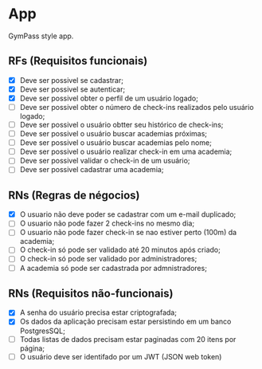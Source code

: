 # App

GymPass style app.

## RFs (Requisitos funcionais)

- [x] Deve ser possivel se cadastrar;
- [x] Deve ser possivel se autenticar;
- [x] Deve ser possivel obter o perfil de um usuário logado;
- [ ] Deve ser possivel obter o número de check-ins realizados pelo usuário logado;
- [ ] Deve ser possivel o usuário obtter seu histórico de check-ins;
- [ ] Deve ser possivel o usuário buscar academias próximas;
- [ ] Deve ser possivel o usuário buscar academias pelo nome;
- [ ] Deve ser possivel o usuário realizar check-in em uma academia;
- [ ] Deve ser possivel validar o check-in de um usuário;
- [ ] Deve ser possivel cadastrar uma academia;

## RNs (Regras de négocios)

- [x] O usuario não deve poder se cadastrar com um e-mail duplicado;
- [ ] O usuario não pode fazer 2 check-ins no mesmo dia;
- [ ] O usuario não pode fazer check-in se nao estiver perto (100m) da academia;
- [ ] O check-in só pode ser validado até 20 minutos após criado;
- [ ] O check-in só pode ser validado por administradores;
- [ ] A academia só pode ser cadastrada por admnistradores;

## RNs (Requisitos não-funcionais)

- [x] A senha do usuário precisa estar criptografada;
- [x] Os dados da aplicação precisam estar persistindo em um banco PostgresSQL;
- [ ] Todas listas de dados precisam estar paginadas com 20 itens por página;
- [ ] O usuário deve ser identifado por um JWT (JSON web token)